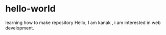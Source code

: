 # hello-world
learning how to make repository
Hello, I am kanak , i am interested in web development.
